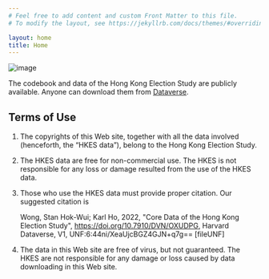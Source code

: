 ```yaml
---
# Feel free to add content and custom Front Matter to this file.
# To modify the layout, see https://jekyllrb.com/docs/themes/#overriding-theme-defaults

layout: home
title: Home
---
```






![image](/images/pink.png)

The codebook and data of the Hong Kong Election Study are publicly available. Anyone can download them from [Dataverse](https://doi.org/10.7910/DVN/OXUDPG).

## Terms of Use

1. The copyrights of this Web site, together with all the data involved (henceforth, the “HKES data”), belong to the Hong Kong Election Study. 

2. The HKES data are free for non-commercial use. The HKES is not responsible for any loss or damage resulted from the use of the HKES data. 

3. Those who use the HKES data must provide proper citation. Our suggested citation is 

    Wong, Stan Hok-Wui; Karl Ho, 2022, "Core Data of the Hong Kong Election Study", https://doi.org/10.7910/DVN/OXUDPG, Harvard Dataverse, V1, UNF:6:44ni/XeaUjcBGZ4GJN+q7g== \[fileUNF\] 

4. The data in this Web site are free of virus, but not guaranteed. The HKES are not responsible for any damage or loss caused by data downloading in this Web site. 
